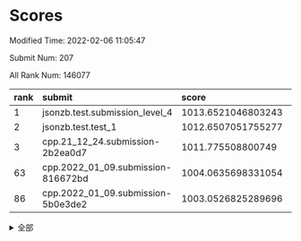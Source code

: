 # Scores

Modified Time: 2022-02-06 11:05:47

Submit Num: 207

All Rank Num: 146077

| rank |               submit               |       score        |       sigma        | pk_num |
| :--- | :--------------------------------- | :----------------- | :----------------- | :----- |
| 1    | jsonzb.test.submission_level_4     | 1013.6521046803243 | 0.8651565232292946 | 2828   |
| 2    | jsonzb.test.test_1                 | 1012.6507051755277 | 0.7923761372024914 | 2826   |
| 3    | cpp.21_12_24.submission-2b2ea0d7   | 1011.775508800749  | 0.7743044657990739 | 2824   |
| 63   | cpp.2022_01_09.submission-816672bd | 1004.0635698331054 | 0.7090136914021203 | 2826   |
| 86   | cpp.2022_01_09.submission-5b0e3de2 | 1003.0526825289696 | 0.7083415451004694 | 2821   |


<details>
<summary>全部</summary>

| rank |                 submit                 |       score        |       sigma        | pk_num |
| :--- | :------------------------------------- | :----------------- | :----------------- | :----- |
| 1    | jsonzb.test.submission_level_4         | 1013.6521046803243 | 0.8651565232292946 | 2828   |
| 2    | jsonzb.test.test_1                     | 1012.6507051755277 | 0.7923761372024914 | 2826   |
| 3    | cpp.21_12_24.submission-2b2ea0d7       | 1011.775508800749  | 0.7743044657990739 | 2824   |
| 4    | gobigger.level_3.submission_level_3_35 | 1011.6345524488044 | 0.7862514923526851 | 2823   |
| 5    | gobigger.level_3.submission_level_3_6  | 1011.4183831672269 | 0.7685560758678506 | 2822   |
| 6    | gobigger.level_3.submission_level_3_13 | 1011.3631206044175 | 0.7626259554009894 | 2815   |
| 7    | gobigger.level_3.submission_level_3_40 | 1011.1919801812156 | 0.7726068888105887 | 2826   |
| 8    | gobigger.level_3.submission_level_3_8  | 1010.9120148821247 | 0.7659121729909231 | 2825   |
| 9    | gobigger.level_3.submission_level_3_46 | 1010.881583446181  | 0.7586616214257749 | 2826   |
| 10   | gobigger.level_3.submission_level_3_48 | 1010.777346109627  | 0.7793160023042534 | 2822   |
| 11   | gobigger.level_3.submission_level_3_45 | 1010.7356121197558 | 0.7636115745972163 | 2821   |
| 12   | gobigger.level_3.submission_level_3_36 | 1010.4677302303312 | 0.7802373575752908 | 2821   |
| 13   | gobigger.level_3.submission_level_3_16 | 1010.462943961671  | 0.7703805333002608 | 2829   |
| 14   | gobigger.level_3.submission_level_3_5  | 1010.4490357959129 | 0.7678440178967002 | 2826   |
| 15   | gobigger.level_3.submission_level_3_44 | 1010.3778186816132 | 0.7472595467880871 | 2820   |
| 16   | gobigger.level_3.submission_level_3_38 | 1010.3087130854918 | 0.7654712985029476 | 2825   |
| 17   | gobigger.level_3.submission_level_3_47 | 1010.1980835898911 | 0.7564292094158364 | 2823   |
| 18   | gobigger.level_3.submission_level_3_19 | 1010.1704180256703 | 0.7564337213055674 | 2823   |
| 19   | gobigger.level_3.submission_level_3_14 | 1010.1398317190855 | 0.7551693184480656 | 2821   |
| 20   | gobigger.level_3.submission_level_3_25 | 1010.1226221100327 | 0.7559203594966785 | 2824   |
| 21   | gobigger.level_3.submission_level_3_1  | 1010.0543003940273 | 0.7339349446498442 | 2812   |
| 22   | gobigger.level_3.submission_level_3_33 | 1010.0477963049989 | 0.750734482957508  | 2820   |
| 23   | gobigger.level_3.submission_level_3_49 | 1010.0367575806246 | 0.777323692895191  | 2819   |
| 24   | gobigger.level_3.submission_level_3_37 | 1010.0237539925073 | 0.7421610524912876 | 2824   |
| 25   | gobigger.level_3.submission_level_3_7  | 1010.0049992750271 | 0.7512938213857269 | 2823   |
| 26   | gobigger.level_3.submission_level_3_30 | 1009.9644029772066 | 0.7729511187026628 | 2823   |
| 27   | gobigger.level_3.submission_level_3_43 | 1009.9542073380113 | 0.7386821998544484 | 2825   |
| 28   | gobigger.level_3.submission_level_3_28 | 1009.8563501120728 | 0.7633333893276734 | 2824   |
| 29   | gobigger.level_3.submission_level_3_11 | 1009.8354443297011 | 0.7622329382457493 | 2821   |
| 30   | gobigger.level_3.submission_level_3_22 | 1009.7429478695083 | 0.7474298734835366 | 2823   |
| 31   | gobigger.level_3.submission_level_3_23 | 1009.5992394222028 | 0.7505613152512036 | 2819   |
| 32   | gobigger.level_3.submission_level_3_41 | 1009.5399585996303 | 0.752323453128548  | 2820   |
| 33   | gobigger.level_3.submission_level_3_21 | 1009.4729117636996 | 0.7478025610095255 | 2822   |
| 34   | gobigger.level_3.submission_level_3_32 | 1009.4335169649654 | 0.7499498214457061 | 2816   |
| 35   | gobigger.level_3.submission_level_3_42 | 1009.4093768676904 | 0.7466775940831193 | 2822   |
| 36   | gobigger.level_3.submission_level_3_39 | 1009.3823334313281 | 0.7484169058124513 | 2824   |
| 37   | gobigger.level_3.submission_level_3_3  | 1009.3615316379128 | 0.7462496110864176 | 2824   |
| 38   | gobigger.level_3.submission_level_3_4  | 1009.3462198285681 | 0.7356014649315603 | 2821   |
| 39   | gobigger.level_3.submission_level_3_17 | 1009.3429547279743 | 0.7494880792633841 | 2823   |
| 40   | gobigger.level_3.submission_level_3_29 | 1009.2505417669994 | 0.739982762353655  | 2820   |
| 41   | gobigger.level_3.submission_level_3_24 | 1009.2398296203088 | 0.7585824998799783 | 2818   |
| 42   | gobigger.level_3.submission_level_3_0  | 1009.233561328994  | 0.7498397216618028 | 2821   |
| 43   | gobigger.level_3.submission_level_3_27 | 1009.1413231367154 | 0.7287581604566531 | 2828   |
| 44   | gobigger.level_3.submission_level_3_10 | 1009.1386428743492 | 0.7512736389530402 | 2826   |
| 45   | gobigger.level_3.submission_level_3_2  | 1009.1136501517917 | 0.7484596631040582 | 2827   |
| 46   | gobigger.level_3.submission_level_3_12 | 1009.0994284149775 | 0.7497266243012954 | 2818   |
| 47   | gobigger.level_3.submission_level_3_18 | 1008.9257998523519 | 0.7296666601866162 | 2826   |
| 48   | gobigger.level_3.submission_level_3_31 | 1008.9036314388227 | 0.7719111596838871 | 2820   |
| 49   | gobigger.level_3.submission_level_3_20 | 1008.8317015980738 | 0.7466751164064078 | 2828   |
| 50   | gobigger.level_3.submission_level_3_15 | 1008.8286688780055 | 0.7377526255570115 | 2824   |
| 51   | gobigger.level_3.submission_level_3_9  | 1008.6848033131791 | 0.7392503235805659 | 2819   |
| 52   | gobigger.level_3.submission_level_3_26 | 1008.5144192001852 | 0.7465601500493617 | 2820   |
| 53   | gobigger.level_3.submission_level_3_34 | 1008.4685885110164 | 0.7361826232436596 | 2826   |
| 54   | gobigger.level_1.submission_level_1_3  | 1005.2795000394946 | 0.7257849590616826 | 2825   |
| 55   | gobigger.level_1.submission_level_1_47 | 1004.8495456729904 | 0.7125304380867866 | 2824   |
| 56   | gobigger.level_1.submission_level_1_6  | 1004.807774755096  | 0.722540578085037  | 2823   |
| 57   | gobigger.level_1.submission_level_1_31 | 1004.6707093468239 | 0.7205292258603753 | 2823   |
| 58   | gobigger.level_1.submission_level_1_29 | 1004.4910181975525 | 0.7102761114527079 | 2825   |
| 59   | gobigger.level_1.submission_level_1_22 | 1004.1843889811087 | 0.7271919276805212 | 2826   |
| 60   | gobigger.level_1.submission_level_1_41 | 1004.1439757913296 | 0.7137979570159347 | 2822   |
| 61   | gobigger.level_1.submission_level_1_11 | 1004.0728612599506 | 0.7207199509073381 | 2819   |
| 62   | gobigger.level_1.submission_level_1_40 | 1004.0651714500258 | 0.7149652619571686 | 2820   |
| 63   | cpp.2022_01_09.submission-816672bd     | 1004.0635698331054 | 0.7090136914021203 | 2826   |
| 64   | gobigger.level_1.submission_level_1_5  | 1004.0199853583945 | 0.7240230331746119 | 2824   |
| 65   | gobigger.level_1.submission_level_1_12 | 1003.9560340533045 | 0.7242849568108403 | 2822   |
| 66   | gobigger.level_1.submission_level_1_43 | 1003.9178397857729 | 0.7225339059398994 | 2823   |
| 67   | gobigger.level_1.submission_level_1_9  | 1003.8756816834666 | 0.7120919640775647 | 2825   |
| 68   | gobigger.level_1.submission_level_1_8  | 1003.8190117934411 | 0.7075380721241797 | 2824   |
| 69   | gobigger.level_1.submission_level_1_7  | 1003.7598347741246 | 0.718835302652295  | 2818   |
| 70   | gobigger.level_1.submission_level_1_17 | 1003.7544317440526 | 0.7291123102092506 | 2821   |
| 71   | gobigger.level_1.submission_level_1_39 | 1003.7483231230018 | 0.7184954608603112 | 2822   |
| 72   | gobigger.level_1.submission_level_1_38 | 1003.731441137217  | 0.7259273886483919 | 2818   |
| 73   | gobigger.level_1.submission_level_1_33 | 1003.7283598489832 | 0.7200229126315708 | 2821   |
| 74   | gobigger.level_1.submission_level_1_15 | 1003.6926794712468 | 0.707134461382418  | 2818   |
| 75   | gobigger.level_1.submission_level_1_34 | 1003.53403002179   | 0.7186316869751939 | 2822   |
| 76   | gobigger.level_1.submission_level_1_26 | 1003.4361388658124 | 0.7219599924991538 | 2822   |
| 77   | gobigger.level_1.submission_level_1_21 | 1003.4030519222556 | 0.7224026241696809 | 2827   |
| 78   | gobigger.level_1.submission_level_1_32 | 1003.3874361380964 | 0.7096653415033666 | 2824   |
| 79   | gobigger.level_1.submission_level_1_14 | 1003.3083420565902 | 0.7259101556206368 | 2820   |
| 80   | gobigger.level_1.submission_level_1_44 | 1003.2794977946046 | 0.7178674800395499 | 2827   |
| 81   | gobigger.level_1.submission_level_1_42 | 1003.1921701496734 | 0.7151771029385152 | 2820   |
| 82   | gobigger.level_1.submission_level_1_27 | 1003.1728240437716 | 0.728941777288406  | 2820   |
| 83   | gobigger.level_1.submission_level_1_28 | 1003.1389940734377 | 0.7086252886215497 | 2825   |
| 84   | gobigger.level_1.submission_level_1_24 | 1003.1345858301863 | 0.7140161864691318 | 2822   |
| 85   | gobigger.level_1.submission_level_1_30 | 1003.067591091384  | 0.7184030850768296 | 2820   |
| 86   | cpp.2022_01_09.submission-5b0e3de2     | 1003.0526825289696 | 0.7083415451004694 | 2821   |
| 87   | gobigger.level_1.submission_level_1_35 | 1003.0504626799548 | 0.7101540507733491 | 2819   |
| 88   | gobigger.level_1.submission_level_1_19 | 1003.0303913001492 | 0.7283104901156892 | 2815   |
| 89   | gobigger.level_1.submission_level_1_23 | 1003.0153440901094 | 0.704671359523946  | 2827   |
| 90   | gobigger.level_1.submission_level_1_1  | 1002.935960674579  | 0.7108863159336872 | 2825   |
| 91   | gobigger.level_1.submission_level_1_16 | 1002.8837604161838 | 0.7106891994204293 | 2826   |
| 92   | gobigger.level_1.submission_level_1_2  | 1002.863543658597  | 0.7201695195723333 | 2825   |
| 93   | gobigger.level_1.submission_level_1_37 | 1002.6994081834923 | 0.715867808407927  | 2824   |
| 94   | gobigger.level_1.submission_level_1_49 | 1002.6474776923727 | 0.7128480494588992 | 2825   |
| 95   | gobigger.level_1.submission_level_1_25 | 1002.5365332727919 | 0.7088198095235668 | 2821   |
| 96   | gobigger.level_1.submission_level_1_46 | 1002.3800876351512 | 0.7094825841732612 | 2822   |
| 97   | gobigger.level_1.submission_level_1_0  | 1002.3479515736035 | 0.701139464084702  | 2827   |
| 98   | gobigger.level_1.submission_level_1_13 | 1002.3225582889527 | 0.7113452634903227 | 2821   |
| 99   | gobigger.level_1.submission_level_1_48 | 1002.1948152945635 | 0.7025048629050882 | 2826   |
| 100  | gobigger.level_1.submission_level_1_18 | 1002.182964033318  | 0.7168224138174749 | 2821   |
| 101  | gobigger.level_1.submission_level_1_20 | 1001.9863586331044 | 0.7031029136576967 | 2824   |
| 102  | gobigger.level_1.submission_level_1_4  | 1001.985137959591  | 0.7145831417459089 | 2825   |
| 103  | gobigger.level_1.submission_level_1_10 | 1001.9679999924016 | 0.7185725564111191 | 2820   |
| 104  | gobigger.level_1.submission_level_1_45 | 1001.9456905273194 | 0.7224597338432039 | 2819   |
| 105  | gobigger.level_1.submission_level_1_36 | 1001.3851037706753 | 0.7213727813779843 | 2822   |
| 106  | gobigger.random.submission_random_48   | 997.8057003976012  | 0.7055103283427502 | 2821   |
| 107  | gobigger.random.submission_random_28   | 997.2756137094384  | 0.6979573290921884 | 2821   |
| 108  | gobigger.random.submission_random_25   | 997.2126413090186  | 0.708813753266536  | 2826   |
| 109  | gobigger.random.submission_random_46   | 997.1055958070201  | 0.7198891632987814 | 2822   |
| 110  | gobigger.random.submission_random_7    | 996.840809919637   | 0.6952341037968803 | 2826   |
| 111  | gobigger.random.submission_random_32   | 996.7013658926276  | 0.7020630329378077 | 2825   |
| 112  | gobigger.random.submission_random_11   | 996.6400650440104  | 0.7099865439776545 | 2829   |
| 113  | gobigger.random.submission_random_17   | 996.6320897106248  | 0.7170136999019732 | 2820   |
| 114  | gobigger.random.submission_random_37   | 996.6232139372215  | 0.706259408293275  | 2814   |
| 115  | gobigger.random.submission_random_24   | 996.5958309174241  | 0.7093113071855901 | 2826   |
| 116  | gobigger.random.submission_random_42   | 996.5598280592097  | 0.7062431607829162 | 2827   |
| 117  | gobigger.random.submission_random_40   | 996.5123708334629  | 0.7059322840714367 | 2821   |
| 118  | gobigger.random.submission_random_0    | 996.3992856208657  | 0.7146746366873516 | 2823   |
| 119  | gobigger.random.submission_random_12   | 996.3583781925138  | 0.7091803845891208 | 2822   |
| 120  | gobigger.random.submission_random_44   | 996.3527848430681  | 0.7109708006190639 | 2824   |
| 121  | gobigger.random.submission_random_47   | 996.3094106825768  | 0.7258419320612687 | 2829   |
| 122  | gobigger.random.submission_random_41   | 996.2329243949605  | 0.7096635843333305 | 2825   |
| 123  | gobigger.random.submission_random_18   | 996.2044425791875  | 0.7050729976409144 | 2819   |
| 124  | gobigger.random.submission_random_26   | 996.1862962872934  | 0.6998958377849229 | 2823   |
| 125  | gobigger.random.submission_random_8    | 996.1766645971126  | 0.6956300725458887 | 2825   |
| 126  | gobigger.random.submission_random_35   | 996.1608304616834  | 0.7059951638815167 | 2823   |
| 127  | gobigger.random.submission_random_13   | 996.1526132572446  | 0.7172518116853241 | 2824   |
| 128  | gobigger.random.submission_random_3    | 996.1169537899192  | 0.728633464459066  | 2825   |
| 129  | gobigger.random.submission_random_21   | 996.1030313678453  | 0.7019604436061134 | 2820   |
| 130  | gobigger.random.submission_random_27   | 996.0704694388808  | 0.7122020702520193 | 2819   |
| 131  | gobigger.random.submission_random_31   | 995.9964418971325  | 0.7068865976150807 | 2825   |
| 132  | gobigger.random.submission_random_22   | 995.9629470464012  | 0.7135742772873568 | 2828   |
| 133  | gobigger.random.submission_random_6    | 995.938352526942   | 0.7014035357994486 | 2825   |
| 134  | gobigger.random.submission_random_49   | 995.8562132520237  | 0.7137380740078746 | 2829   |
| 135  | gobigger.random.submission_random_38   | 995.8103941471852  | 0.7108801547660776 | 2821   |
| 136  | gobigger.random.submission_random_23   | 995.7958448108277  | 0.712202905307868  | 2824   |
| 137  | gobigger.random.submission_random_20   | 995.7956615809813  | 0.7121970617887303 | 2819   |
| 138  | gobigger.random.submission_random_5    | 995.7470949366656  | 0.7222408119019676 | 2820   |
| 139  | gobigger.random.submission_random_2    | 995.743846742984   | 0.7079160228341321 | 2825   |
| 140  | gobigger.random.submission_random_39   | 995.6660652780251  | 0.7114474835446477 | 2824   |
| 141  | gobigger.random.submission_random_29   | 995.6472303613006  | 0.7302409502459674 | 2821   |
| 142  | gobigger.random.submission_random_45   | 995.579023374997   | 0.7132163575010232 | 2820   |
| 143  | gobigger.random.submission_random_10   | 995.5616607150079  | 0.7099761059736299 | 2822   |
| 144  | gobigger.random.submission_random_9    | 995.5578176648871  | 0.7281180424373785 | 2825   |
| 145  | gobigger.random.submission_random_4    | 995.5414666485397  | 0.7067502722591447 | 2822   |
| 146  | gobigger.random.submission_random_16   | 995.4939954641858  | 0.7124020968992678 | 2826   |
| 147  | gobigger.random.submission_random_36   | 995.2531180943264  | 0.7242271445502544 | 2820   |
| 148  | gobigger.random.submission_random_43   | 995.1100772122087  | 0.713656715399346  | 2818   |
| 149  | gobigger.random.submission_random_30   | 995.0897088786705  | 0.7125769859933319 | 2819   |
| 150  | gobigger.random.submission_random_15   | 995.0504772088917  | 0.7181808062965602 | 2823   |
| 151  | gobigger.random.submission_random_33   | 994.961010645096   | 0.7220705005663137 | 2824   |
| 152  | gobigger.random.submission_random_19   | 994.9527135425271  | 0.7248131654363912 | 2821   |
| 153  | gobigger.random.submission_random_14   | 994.9271774244494  | 0.7141537364156422 | 2822   |
| 154  | gobigger.level_2.submission_level_2_19 | 994.8557415909576  | 0.7296046985893304 | 2827   |
| 155  | gobigger.random.submission_random_34   | 994.565037369628   | 0.7191657391837843 | 2822   |
| 156  | gobigger.random.submission_random_1    | 994.2901153130774  | 0.7147572814105874 | 2819   |
| 157  | gobigger.level_2.submission_level_2_12 | 994.2302039346673  | 0.7378387296375448 | 2823   |
| 158  | gobigger.level_2.submission_level_2_24 | 994.1784863873685  | 0.7373154454174137 | 2818   |
| 159  | gobigger.level_2.submission_level_2_13 | 993.8664174033125  | 0.7365830668444203 | 2828   |
| 160  | gobigger.level_2.submission_level_2_16 | 993.5493865618433  | 0.7179025521428349 | 2819   |
| 161  | gobigger.level_2.submission_level_2_45 | 993.5191821008898  | 0.726976026211974  | 2820   |
| 162  | gobigger.level_2.submission_level_2_22 | 993.4217728370668  | 0.7340412879388224 | 2824   |
| 163  | gobigger.level_2.submission_level_2_23 | 993.4164405416261  | 0.7384724533644706 | 2815   |
| 164  | gobigger.level_2.submission_level_2_30 | 993.2421398950897  | 0.7407105648233085 | 2823   |
| 165  | gobigger.level_2.submission_level_2_1  | 993.1038073370984  | 0.7212815393887377 | 2824   |
| 166  | gobigger.level_2.submission_level_2_42 | 992.9958494911574  | 0.7261530446031775 | 2827   |
| 167  | gobigger.level_2.submission_level_2_26 | 992.9843510021298  | 0.7222305503752297 | 2822   |
| 168  | gobigger.level_2.submission_level_2_38 | 992.717537976668   | 0.7350883483340653 | 2828   |
| 169  | gobigger.level_2.submission_level_2_34 | 992.648526932632   | 0.7404216541963125 | 2824   |
| 170  | gobigger.level_2.submission_level_2_7  | 992.6266198381227  | 0.7396800145395711 | 2821   |
| 171  | gobigger.level_2.submission_level_2_47 | 992.5290449236446  | 0.7294915234744689 | 2822   |
| 172  | gobigger.level_2.submission_level_2_11 | 992.5100440079216  | 0.7466977649355279 | 2821   |
| 173  | gobigger.level_2.submission_level_2_4  | 992.4166874571741  | 0.7478241645784154 | 2821   |
| 174  | gobigger.level_2.submission_level_2_27 | 992.2858714467362  | 0.7465048684965028 | 2822   |
| 175  | gobigger.level_2.submission_level_2_2  | 992.2471101478911  | 0.744430867613864  | 2823   |
| 176  | gobigger.level_2.submission_level_2_17 | 992.1303395201621  | 0.7482434915374355 | 2826   |
| 177  | gobigger.level_2.submission_level_2_28 | 992.0838569364211  | 0.7523274025410105 | 2824   |
| 178  | gobigger.level_2.submission_level_2_37 | 991.9730886939651  | 0.7481045870399824 | 2827   |
| 179  | gobigger.level_2.submission_level_2_36 | 991.9707628306776  | 0.7430717524597944 | 2825   |
| 180  | gobigger.level_2.submission_level_2_43 | 991.9692917139976  | 0.7557722899427883 | 2825   |
| 181  | gobigger.level_2.submission_level_2_41 | 991.9114985943582  | 0.743858224300259  | 2821   |
| 182  | gobigger.level_2.submission_level_2_9  | 991.9095405983223  | 0.7246201997347886 | 2820   |
| 183  | gobigger.level_2.submission_level_2_46 | 991.8178267633172  | 0.7412291572520583 | 2824   |
| 184  | gobigger.level_2.submission_level_2_49 | 991.7229409338388  | 0.7487893194453393 | 2822   |
| 185  | gobigger.level_2.submission_level_2_44 | 991.7208575131425  | 0.736151852825026  | 2824   |
| 186  | gobigger.level_2.submission_level_2_14 | 991.7189746018736  | 0.7582744400383953 | 2827   |
| 187  | gobigger.level_2.submission_level_2_20 | 991.7159235857694  | 0.7429829506745361 | 2819   |
| 188  | gobigger.level_2.submission_level_2_25 | 991.6241872548487  | 0.7603244004568024 | 2823   |
| 189  | gobigger.level_2.submission_level_2_15 | 991.6127263517236  | 0.7647568607673332 | 2822   |
| 190  | gobigger.level_2.submission_level_2_39 | 991.5012702976779  | 0.7644580146049665 | 2824   |
| 191  | gobigger.level_2.submission_level_2_48 | 991.4414852444368  | 0.7741813976402766 | 2820   |
| 192  | gobigger.level_2.submission_level_2_35 | 991.4354113349182  | 0.7457513887458377 | 2824   |
| 193  | gobigger.level_2.submission_level_2_29 | 991.412085643462   | 0.7633458411483677 | 2821   |
| 194  | gobigger.level_2.submission_level_2_31 | 991.3291675401916  | 0.7548963350617878 | 2824   |
| 195  | gobigger.level_2.submission_level_2_32 | 991.2818159687127  | 0.732212155496192  | 2824   |
| 196  | gobigger.level_2.submission_level_2_6  | 991.2425748100891  | 0.7437617298390489 | 2829   |
| 197  | gobigger.level_2.submission_level_2_18 | 991.1077037838769  | 0.7675731270627192 | 2819   |
| 198  | gobigger.level_2.submission_level_2_40 | 991.1015186946768  | 0.7434223598450612 | 2825   |
| 199  | gobigger.level_2.submission_level_2_0  | 990.9844052412168  | 0.7555939031887992 | 2815   |
| 200  | gobigger.level_2.submission_level_2_21 | 990.858368691518   | 0.7649767264703493 | 2827   |
| 201  | gobigger.level_2.submission_level_2_3  | 990.4754621028612  | 0.7698551907321894 | 2826   |
| 202  | gobigger.level_2.submission_level_2_8  | 990.4631018575651  | 0.7641075474708551 | 2821   |
| 203  | gobigger.level_2.submission_level_2_10 | 990.3826010080872  | 0.7555469845819814 | 2825   |
| 204  | gobigger.level_2.submission_level_2_33 | 990.3244273381513  | 0.7761701181049531 | 2819   |
| 205  | gobigger.level_2.submission_level_2_5  | 990.306703509431   | 0.7696849119609775 | 2823   |
| 206  | gobigger.none.submission_none_0        | 975.5047421918584  | 1.3865432120757626 | 2827   |
| 207  | gobigger.none.submission_none_1        | 974.8893233180834  | 1.5955113214630654 | 2825   |

</details>
